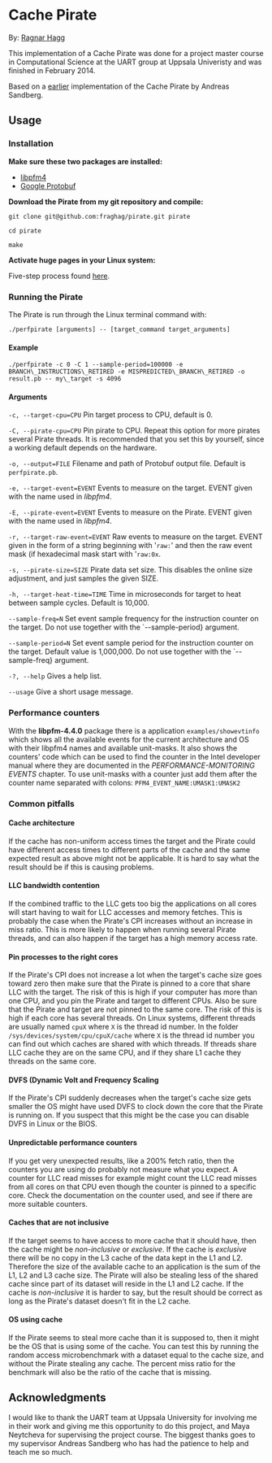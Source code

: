 # Cache Pirate

By: [Ragnar Hagg](mailto:ragnar.hagg@gmail.com)

This implementation of a Cache Pirate was done for a project master course in Computational Science at the UART group at Uppsala Univeristy and was finished in February 2014.

Based on a [earlier](https://github.com/andysan/perf_tools) implementation of the Cache Pirate by Andreas Sandberg.

## Usage


### Installation


**Make sure these two packages are installed:**

- [libpfm4](http://perfmon2.sourceforge.net/)
- [Google Protobuf](https://developers.google.com/protocol-buffers/)


**Download the Pirate from my git repository and compile:**

`git clone git@github.com:fraghag/pirate.git pirate`

`cd pirate`

`make`

**Activate huge pages in your Linux system:**

Five-step process found [here](https://wiki.debian.org/Hugepages).

### Running the Pirate


The Pirate is run through the Linux terminal command with:

`./perfpirate [arguments] -- [target_command target_arguments]`

#### Example

`./perfpirate -c 0 -C 1 --sample-period=100000 -e BRANCH\_INSTRUCTIONS\_RETIRED -e MISPREDICTED\_BRANCH\_RETIRED -o result.pb -- my\_target -s 4096`

#### Arguments

`-c, --target-cpu=CPU`
Pin target process to CPU, default is 0.

`-C, --pirate-cpu=CPU`
Pin pirate to CPU. Repeat this option for more pirates several Pirate threads. It is recommended that you set this by yourself, since a working default depends on the hardware.

`-o, --output=FILE`
Filename and path of Protobuf output file. Default is `perfpirate.pb`.

`-e, --target-event=EVENT`
Events to measure on the target. EVENT given with the name used in *libpfm4*.

`-E, --pirate-event=EVENT`
Events to measure on the Pirate. EVENT given with the name used in *libpfm4*.

`-r, --target-raw-event=EVENT`
Raw events to measure on the target. EVENT given in the form of a string beginning with '`raw:`' and then the raw event mask (if hexadecimal mask start with '`raw:0x`.

`-s, --pirate-size=SIZE`
Pirate data set size. This disables the online size adjustment, and just samples the given SIZE.

`-h, --target-heat-time=TIME` 
Time in microseconds for target to heat between sample cycles. Default is 10,000.

`--sample-freq=N`
Set event sample frequency for the instruction counter on the target. Do not use together with the \`--sample-period} argument.

`--sample-period=N`
Set event sample period for the instruction counter on the target. Default value is 1,000,000. Do not use together with the \`--sample-freq} argument.

`-?, --help`
Gives a help list.

`--usage`
Give a short usage message.


### Performance counters


With the **libpfm-4.4.0** package there is a application `examples/showevtinfo` which shows all the available events for the current architecture and OS with their libpfm4 names and available unit-masks. It also shows the counters' code which can be used to find the counter in the Intel developer manual where they are documented in the *PERFORMANCE-MONITORING EVENTS* chapter. To use unit-masks with a counter just add them after the counter name separated with colons: `PFM4_EVENT_NAME:UMASK1:UMASK2`


### Common pitfalls


#### Cache architecture

If the cache has non-uniform access times the target and the Pirate could have different access times to different parts of the cache and the same expected result as above might not be applicable. It is hard to say what the result should be if this is causing problems.

#### LLC bandwidth contention

If the combined traffic to the LLC gets too big the applications on all cores will start having to wait for LLC accesses and memory fetches. This is probably the case when the Pirate's CPI increases without an increase in miss ratio. This is more likely to happen when running several Pirate threads, and can also happen if the target has a high memory access rate.

#### Pin processes to the right cores

If the Pirate's CPI does not increase a lot when the target's cache size goes toward zero then make sure that the Pirate is pinned to a core that share LLC with the target. The risk of this is high if your computer has more than one CPU, and you pin the Pirate and target to different CPUs.
Also be sure that the Pirate and target are not pinned to the same core. The risk of this is high if each core has several threads. On Linux systems, different threads are usually named `cpuX` where `X` is the thread id number.
In the folder `/sys/devices/system/cpu/cpuX/cache` where `X` is the thread id number you can find out which caches are shared with which threads. If threads share LLC cache they are on the same CPU, and if they share L1 cache they threads on the same core.

#### DVFS (Dynamic Volt and Frequency Scaling

If the Pirate's CPI suddenly decreases when the target's cache size gets smaller the OS might have used DVFS to clock down the core that the Pirate is running on. If you suspect that this might be the case you can disable DVFS in Linux or the BIOS.

#### Unpredictable performance counters

If you get very unexpected results, like a 200% fetch ratio, then the counters you are using do probably not measure what you expect. A counter for LLC read misses for example might count the LLC read misses from all cores on that CPU even though the counter is pinned to a specific core. Check the documentation on the counter used, and see if there are more suitable counters. 

#### Caches that are not inclusive
If the target seems to have access to more cache that it should have, then the cache might be *non-inclusive* or *exclusive*. If the cache is *exclusive* there will be no copy in the L3 cache of the data kept in the L1 and L2. Therefore the size of the available cache to an application is the sum of the L1, L2 and L3 cache size. The Pirate will also be stealing less of the shared cache since part of its dataset will reside in the L1 and L2 cache. If the cache is *non-inclusive* it is harder to say, but the result should be correct as long as the Pirate's dataset doesn't fit in the L2 cache.

#### OS using cache

If the Pirate seems to steal more cache than it is supposed to, then it might be the OS that is using some of the cache. You can test this by running the random access microbenchmark with a dataset equal to the cache size, and without the Pirate stealing any cache. The percent miss ratio for the benchmark will also be the ratio of the cache that is missing.

## Acknowledgments

I would like to thank the UART team at Uppsala University for involving me in their work and giving me this opportunity to do this project, and Maya Neytcheva for supervising the project course. The biggest thanks goes to my supervisor Andreas Sandberg who has had the patience to help and teach me so much.
